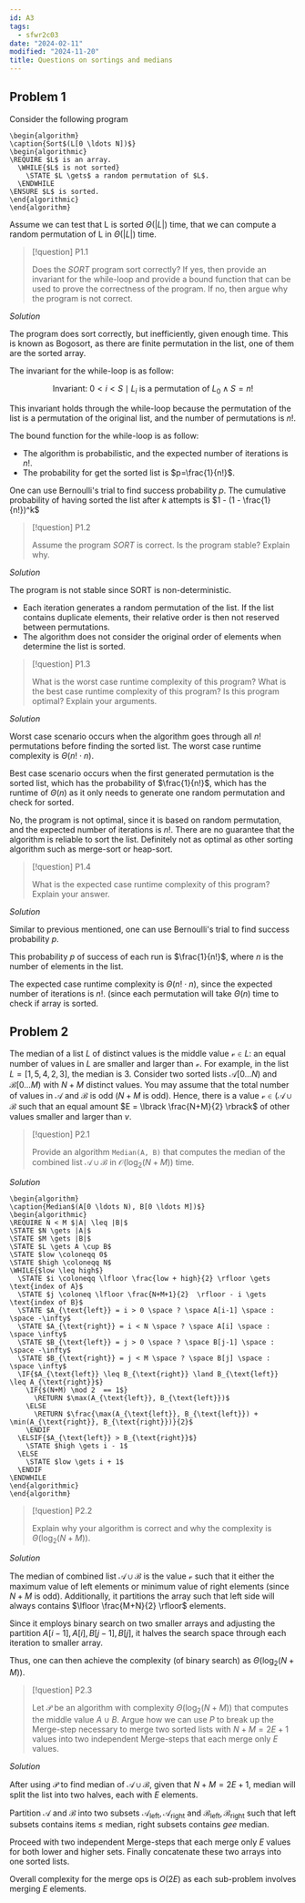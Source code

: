 ```yaml
---
id: A3
tags:
  - sfwr2c03
date: "2024-02-11"
modified: "2024-11-20"
title: Questions on sortings and medians
---
```


## Problem 1

Consider the following program

```pseudo
\begin{algorithm}
\caption{Sort$(L[0 \ldots N])$}
\begin{algorithmic}
\REQUIRE $L$ is an array.
  \WHILE{$L$ is not sorted}
    \STATE $L \gets$ a random permutation of $L$.
  \ENDWHILE
\ENSURE $L$ is sorted.
\end{algorithmic}
\end{algorithm}
```

Assume we can test that L is sorted $\Theta(|L|)$ time, that we can compute a random permutation of L in $\Theta(|L|)$ time.

> [!question] P1.1
>
> Does the $SORT$ program sort correctly? If yes, then provide an invariant for the while-loop and provide
> a bound function that can be used to prove the correctness of the program. If no, then argue why the
> program is not correct.

_Solution_

The program does sort correctly, but inefficiently, given enough time. This is known as Bogosort, as there are finite permutation in the list, one of them are the sorted array.

The invariant for the while-loop is as follow:

$$
\text{Invariant: } 0 < i < S \mid L_i \text{ is a permutation of } L_0 \land S = n!
$$

This invariant holds through the while-loop because the permutation of the list is a permutation of the original list, and the number of permutations is $n!$.

The bound function for the while-loop is as follow:

- The algorithm is probabilistic, and the expected number of iterations is $n!$.
- The probability for get the sorted list is $p=\frac{1}{n!}$.

One can use Bernoulli's trial to find success probability $p$. The cumulative probability of having sorted the list after $k$ attempts is $1 - (1 - \frac{1}{n!})^k$

> [!question] P1.2
>
> Assume the program $SORT$ is correct. Is the program stable? Explain why.

_Solution_

The program is not stable since SORT is non-deterministic.

- Each iteration generates a random permutation of the list. If the list contains duplicate elements, their relative order is then not reserved between permutations.
- The algorithm does not consider the original order of elements when determine the list is sorted.

> [!question] P1.3
>
> What is the worst case runtime complexity of this program? What is the best case runtime complexity of this program? Is this program optimal? Explain your arguments.

_Solution_

Worst case scenario occurs when the algorithm goes through all $n!$ permutations before finding the sorted list. The worst case runtime complexity is $\Theta(n! \cdot n)$.

Best case scenario occurs when the first generated permutation is the sorted list, which has the probability of $\frac{1}{n!}$, which has the runtime of $\Theta(n)$ as it only needs to generate one random permutation and check for sorted.

No, the program is not optimal, since it is based on random permutation, and the expected number of iterations is $n!$. There are no guarantee that the algorithm is reliable to sort the list. Definitely not as optimal as other sorting algorithm such as merge-sort or heap-sort.

> [!question] P1.4
>
> What is the expected case runtime complexity of this program? Explain your answer.

_Solution_

Similar to previous mentioned, one can use Bernoulli's trial to find success probability $p$.

This probability $p$ of success of each run is $\frac{1}{n!}$, where $n$ is the number of elements in the list.

The expected case runtime complexity is $\Theta(n! \cdot n)$, since the expected number of iterations is $n!$. (since each permutation will take $\Theta(n)$ time to check if array is sorted.

## Problem 2

The median of a list $L$ of distinct values is the middle value $\mathcal{v} \in L$: an equal number of values in $L$ are smaller and larger than $\mathcal{v}$. For example, in the list $L = [1,5,4,2,3]$, the median is 3. Consider two sorted lists $\mathcal{A} \lbrack 0 \ldots N)$ and $\mathcal{B} \lbrack 0 \ldots M)$ with $N + M$ distinct values. You may assume that the total number of values in $\mathcal{A}$ and $\mathcal{B}$ is odd ($N+M$ is odd). Hence, there is a value $\mathcal{v} \in ( \mathcal{A} \cup \mathcal{B}$ such that an equal amount $E = \lbrack \frac{N+M}{2} \rbrack$ of other values smaller and larger than $v$.

> [!question] P2.1
>
> Provide an algorithm `Median(A, B)` that computes the median of the combined list $\mathcal{A} \cup \mathcal{B}$ in $\mathcal{O}(\log_2(N+M))$ time.

_Solution_

```pseudo
\begin{algorithm}
\caption{Median$(A[0 \ldots N), B[0 \ldots M])$}
\begin{algorithmic}
\REQUIRE N < M $|A| \leq |B|$
\STATE $N \gets |A|$
\STATE $M \gets |B|$
\STATE $L \gets A \cup B$
\STATE $low \coloneqq 0$
\STATE $high \coloneqq N$
\WHILE{$low \leq high$}
  \STATE $i \coloneqq \lfloor \frac{low + high}{2} \rfloor \gets \text{index of A}$
  \STATE $j \coloneq \lfloor \frac{N+M+1}{2}  \rfloor - i \gets \text{index of B}$
  \STATE $A_{\text{left}} = i > 0 \space ? \space A[i-1] \space : \space -\infty$
  \STATE $A_{\text{right}} = i < N \space ? \space A[i] \space : \space \infty$
  \STATE $B_{\text{left}} = j > 0 \space ? \space B[j-1] \space : \space -\infty$
  \STATE $B_{\text{right}} = j < M \space ? \space B[j] \space : \space \infty$
  \IF{$A_{\text{left}} \leq B_{\text{right}} \land B_{\text{left}} \leq A_{\text{right}}$}
    \IF{$(N+M) \mod 2  == 1$}
      \RETURN $\max(A_{\text{left}}, B_{\text{left}})$
    \ELSE
      \RETURN $\frac{\max(A_{\text{left}}, B_{\text{left}}) + \min(A_{\text{right}}, B_{\text{right}})}{2}$
    \ENDIF
  \ELSIF{$A_{\text{left}} > B_{\text{right}}$}
    \STATE $high \gets i - 1$
  \ELSE
    \STATE $low \gets i + 1$
  \ENDIF
\ENDWHILE
\end{algorithmic}
\end{algorithm}
```

> [!question] P2.2
>
> Explain why your algorithm is correct and why the complexity is $\Theta(\log_2(N+M))$.

_Solution_

The median of combined list $\mathcal{A} \cup \mathcal{B}$ is the value $\mathcal{v}$ such that it either the maximum value of left elements or minimum value of right elements (since $N+M$ is odd). Additionally, it partitions the array such that left side will always contains $\lfloor \frac{M+N}{2} \rfloor$ elements.

Since it employs binary search on two smaller arrays and adjusting the partition $A[i-1], A[i], B[j-1], B[j]$, it halves the search space through each iteration to smaller array.

Thus, one can then achieve the complexity (of binary search) as $\Theta(\log_2(N+M))$.

> [!question] P2.3
>
> Let $\mathcal{P}$ be an algorithm with complexity $\Theta(\log_2(N+M))$ that computes the middle value $A \cup B$. Argue how we can use $P$ to break up the Merge-step necessary to merge two sorted lists with $N+M = 2E + 1$ values into two independent Merge-steps that each merge only $E$ values.

_Solution_

After using $\mathcal{P}$ to find median of $\mathcal{A} \cup \mathcal{B}$, given that $N+M = 2E+1$, median will split the list into two halves, each with $E$ elements.

Partition $\mathcal{A}$ and $\mathcal{B}$ into two subsets $\mathcal{A}_{\text{left}}, \mathcal{A}_{\text{right}}$ and $\mathcal{B}_{\text{left}}, \mathcal{B}_{\text{right}}$ such that left subsets contains items $\leq$ median, right subsets contains $gee$ median.

Proceed with two independent Merge-steps that each merge only $E$ values for both lower and higher sets. Finally concatenate these two arrays into one sorted lists.

Overall complexity for the merge ops is $O(2E)$ as each sub-problem involves merging $E$ elements.
